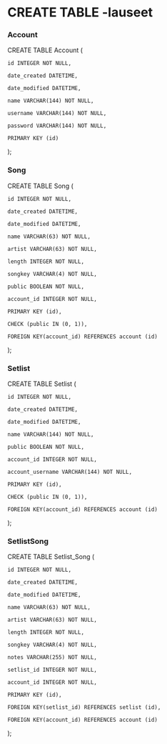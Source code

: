 # CREATE TABLE -lauseet

### Account
CREATE TABLE Account (

	id INTEGER NOT NULL, 

	date_created DATETIME, 

	date_modified DATETIME, 

	name VARCHAR(144) NOT NULL, 

	username VARCHAR(144) NOT NULL, 

	password VARCHAR(144) NOT NULL, 

	PRIMARY KEY (id)

);

### Song
CREATE TABLE Song (

	id INTEGER NOT NULL, 

	date_created DATETIME, 

	date_modified DATETIME, 

	name VARCHAR(63) NOT NULL, 

	artist VARCHAR(63) NOT NULL, 

	length INTEGER NOT NULL, 

	songkey VARCHAR(4) NOT NULL, 

	public BOOLEAN NOT NULL, 

	account_id INTEGER NOT NULL, 

	PRIMARY KEY (id), 

	CHECK (public IN (0, 1)), 

	FOREIGN KEY(account_id) REFERENCES account (id)

);

### Setlist
CREATE TABLE Setlist (

	id INTEGER NOT NULL, 

	date_created DATETIME, 

	date_modified DATETIME, 

	name VARCHAR(144) NOT NULL, 

	public BOOLEAN NOT NULL, 

	account_id INTEGER NOT NULL, 

	account_username VARCHAR(144) NOT NULL, 

	PRIMARY KEY (id), 

	CHECK (public IN (0, 1)), 

	FOREIGN KEY(account_id) REFERENCES account (id)

);

### SetlistSong
CREATE TABLE Setlist_Song (

	id INTEGER NOT NULL, 

	date_created DATETIME, 

	date_modified DATETIME, 

	name VARCHAR(63) NOT NULL, 

	artist VARCHAR(63) NOT NULL, 

	length INTEGER NOT NULL, 

	songkey VARCHAR(4) NOT NULL, 

	notes VARCHAR(255) NOT NULL, 

	setlist_id INTEGER NOT NULL, 

	account_id INTEGER NOT NULL, 

	PRIMARY KEY (id), 

	FOREIGN KEY(setlist_id) REFERENCES setlist (id), 

	FOREIGN KEY(account_id) REFERENCES account (id)

);


